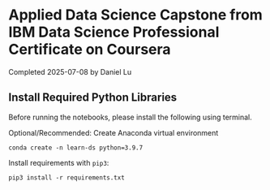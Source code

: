 # Applied Data Science Capstone from IBM Data Science Professional Certificate on Coursera 

Completed 2025-07-08 by Daniel Lu

## Install Required Python Libraries

Before running the notebooks, please install the following using terminal.

Optional/Recommended: Create Anaconda virtual environment

```
conda create -n learn-ds python=3.9.7
```

Install requirements with `pip3`:

```
pip3 install -r requirements.txt
```


